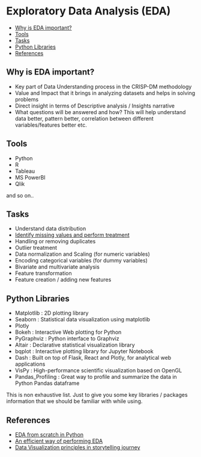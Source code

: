 # Exploratory Data Analysis (EDA)
- [Why is EDA important?](https://github.com/kkm24132/ExploratoryDataAnalysis/blob/master/README.md#why-is-eda-important)
- [Tools](https://github.com/kkm24132/ExploratoryDataAnalysis/blob/master/README.md#tools)
- [Tasks](https://github.com/kkm24132/ExploratoryDataAnalysis/blob/master/README.md#tasks)
- [Python Libraries](https://github.com/kkm24132/ExploratoryDataAnalysis/blob/master/README.md#python-libraries)
- [References](https://github.com/kkm24132/ExploratoryDataAnalysis/blob/master/README.md#references)



## Why is EDA important?
- Key part of Data Understanding process in the CRISP-DM methodology
- Value and Impact that it brings in analyzing datasets and helps in solving problems
- Direct insight in terms of Descriptive analysis / Insights narrative
- What questions will be answered and how? This will help understand data better, pattern better, correlation between different variables/features better etc.

## Tools
- Python
- R
- Tableau
- MS PowerBI
- Qlik

and so on..

## Tasks
- Understand data distribution
- [Identify missing values and perform treatment](https://github.com/kkm24132/ExploratoryDataAnalysis/tree/master/01_MissingValueTreatment)
- Handling or removing duplicates
- Outlier treatment
- Data normalization and Scaling (for numeric variables)
- Encoding categorical variables (for dummy variables)
- Bivariate and multivariate analysis
- Feature transformation
- Feature creation / adding new features

## Python Libraries
- Matplotlib : 2D plotting library
- Seaborn : Statistical data visualization using matplotlib
- Plotly
- Bokeh : Interactive Web plotting for Python
- PyGraphviz : Python interface to Graphviz
- Altair : Declarative statistical visualization library
- bqplot : Interactive plotting library for Jupyter Notebook
- Dash : Built on top of Flask, React and Plotly, for analytical web applications
- VisPy : High-performance scientific visualization based on OpenGL
- Pandas_Profiling : Great way to profile and summarize the data in Python Pandas dataframe

This is non exhaustive list. Just to give you some key libraries / packages information that we should be familiar with while using.

## References
- [EDA from scratch in Python](https://www.analyticsvidhya.com/blog/2020/08/exploratory-data-analysiseda-from-scratch-in-python/)
- [An efficient way of performing EDA](https://www.analyticsvidhya.com/blog/2020/11/an-efficient-way-of-performing-eda-hypothesis-generation/)
- [Data Visualization principles in storytelling journey](https://medium.com/@mishra.kamal/essence-and-principles-of-data-visualization-in-storytelling-journey-b58bb9e1f3c4)
